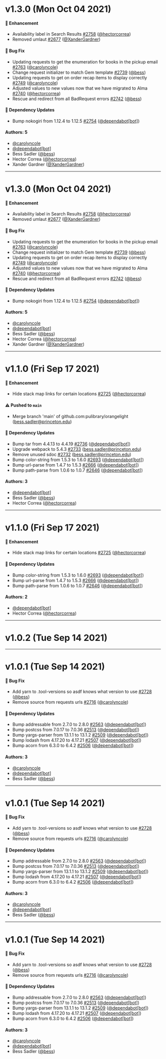 # v1.3.0 (Mon Oct 04 2021)

#### 🚀 Enhancement

- Availability label in Search Results [#2758](https://github.com/pulibrary/orangelight/pull/2758) ([@hectorcorrea](https://github.com/hectorcorrea))
- Removed umlaut [#2677](https://github.com/pulibrary/orangelight/pull/2677) ([@XanderGardner](https://github.com/XanderGardner))

#### 🐛 Bug Fix

- Updating requests to get the enumeration for books in the pickup email [#2763](https://github.com/pulibrary/orangelight/pull/2763) ([@carolyncole](https://github.com/carolyncole))
- Change request initializer to match Gem template [#2739](https://github.com/pulibrary/orangelight/pull/2739) ([@bess](https://github.com/bess))
- Updating requests to get on order recap items to display correctly [#2749](https://github.com/pulibrary/orangelight/pull/2749) ([@carolyncole](https://github.com/carolyncole))
- Adjusted values to new values now that we have migrated to Alma [#2740](https://github.com/pulibrary/orangelight/pull/2740) ([@hectorcorrea](https://github.com/hectorcorrea))
- Rescue and redirect from all BadRequest errors [#2742](https://github.com/pulibrary/orangelight/pull/2742) ([@bess](https://github.com/bess))

#### 🔩 Dependency Updates

- Bump nokogiri from 1.12.4 to 1.12.5 [#2754](https://github.com/pulibrary/orangelight/pull/2754) ([@dependabot[bot]](https://github.com/dependabot[bot]))

#### Authors: 5

- [@carolyncole](https://github.com/carolyncole)
- [@dependabot[bot]](https://github.com/dependabot[bot])
- Bess Sadler ([@bess](https://github.com/bess))
- Hector Correa ([@hectorcorrea](https://github.com/hectorcorrea))
- Xander Gardner ([@XanderGardner](https://github.com/XanderGardner))

---

# v1.3.0 (Mon Oct 04 2021)

#### 🚀 Enhancement

- Availability label in Search Results [#2758](https://github.com/pulibrary/orangelight/pull/2758) ([@hectorcorrea](https://github.com/hectorcorrea))
- Removed umlaut [#2677](https://github.com/pulibrary/orangelight/pull/2677) ([@XanderGardner](https://github.com/XanderGardner))

#### 🐛 Bug Fix

- Updating requests to get the enumeration for books in the pickup email [#2763](https://github.com/pulibrary/orangelight/pull/2763) ([@carolyncole](https://github.com/carolyncole))
- Change request initializer to match Gem template [#2739](https://github.com/pulibrary/orangelight/pull/2739) ([@bess](https://github.com/bess))
- Updating requests to get on order recap items to display correctly [#2749](https://github.com/pulibrary/orangelight/pull/2749) ([@carolyncole](https://github.com/carolyncole))
- Adjusted values to new values now that we have migrated to Alma [#2740](https://github.com/pulibrary/orangelight/pull/2740) ([@hectorcorrea](https://github.com/hectorcorrea))
- Rescue and redirect from all BadRequest errors [#2742](https://github.com/pulibrary/orangelight/pull/2742) ([@bess](https://github.com/bess))

#### 🔩 Dependency Updates

- Bump nokogiri from 1.12.4 to 1.12.5 [#2754](https://github.com/pulibrary/orangelight/pull/2754) ([@dependabot[bot]](https://github.com/dependabot[bot]))

#### Authors: 5

- [@carolyncole](https://github.com/carolyncole)
- [@dependabot[bot]](https://github.com/dependabot[bot])
- Bess Sadler ([@bess](https://github.com/bess))
- Hector Correa ([@hectorcorrea](https://github.com/hectorcorrea))
- Xander Gardner ([@XanderGardner](https://github.com/XanderGardner))

---

# v1.1.0 (Fri Sep 17 2021)

#### 🚀 Enhancement

- Hide stack map links for certain locations [#2725](https://github.com/pulibrary/orangelight/pull/2725) ([@hectorcorrea](https://github.com/hectorcorrea))

#### ⚠️ Pushed to `main`

- Merge branch 'main' of github.com:pulibrary/orangelight (bess.sadler@princeton.edu)

#### 🔩 Dependency Updates

- Bump tar from 4.4.13 to 4.4.19 [#2736](https://github.com/pulibrary/orangelight/pull/2736) ([@dependabot[bot]](https://github.com/dependabot[bot]))
- Upgrade webpack to 5.4.3 [#2733](https://github.com/pulibrary/orangelight/pull/2733) (bess.sadler@princeton.edu)
- Remove unused sdoc [#2732](https://github.com/pulibrary/orangelight/pull/2732) (bess.sadler@princeton.edu)
- Bump color-string from 1.5.3 to 1.6.0 [#2693](https://github.com/pulibrary/orangelight/pull/2693) ([@dependabot[bot]](https://github.com/dependabot[bot]))
- Bump url-parse from 1.4.7 to 1.5.3 [#2666](https://github.com/pulibrary/orangelight/pull/2666) ([@dependabot[bot]](https://github.com/dependabot[bot]))
- Bump path-parse from 1.0.6 to 1.0.7 [#2646](https://github.com/pulibrary/orangelight/pull/2646) ([@dependabot[bot]](https://github.com/dependabot[bot]))

#### Authors: 3

- [@dependabot[bot]](https://github.com/dependabot[bot])
- Bess Sadler ([@bess](https://github.com/bess))
- Hector Correa ([@hectorcorrea](https://github.com/hectorcorrea))

---

# v1.1.0 (Fri Sep 17 2021)

#### 🚀 Enhancement

- Hide stack map links for certain locations [#2725](https://github.com/pulibrary/orangelight/pull/2725) ([@hectorcorrea](https://github.com/hectorcorrea))

#### 🔩 Dependency Updates

- Bump color-string from 1.5.3 to 1.6.0 [#2693](https://github.com/pulibrary/orangelight/pull/2693) ([@dependabot[bot]](https://github.com/dependabot[bot]))
- Bump url-parse from 1.4.7 to 1.5.3 [#2666](https://github.com/pulibrary/orangelight/pull/2666) ([@dependabot[bot]](https://github.com/dependabot[bot]))
- Bump path-parse from 1.0.6 to 1.0.7 [#2646](https://github.com/pulibrary/orangelight/pull/2646) ([@dependabot[bot]](https://github.com/dependabot[bot]))

#### Authors: 2

- [@dependabot[bot]](https://github.com/dependabot[bot])
- Hector Correa ([@hectorcorrea](https://github.com/hectorcorrea))

---

# v1.0.2 (Tue Sep 14 2021)



---

# v1.0.1 (Tue Sep 14 2021)

#### 🐛 Bug Fix

- Add yarn to .tool-versions so asdf knows what version to use [#2728](https://github.com/pulibrary/orangelight/pull/2728) ([@bess](https://github.com/bess))
- Remove source from requests urls [#2716](https://github.com/pulibrary/orangelight/pull/2716) ([@carolyncole](https://github.com/carolyncole))

#### 🔩 Dependency Updates

- Bump addressable from 2.7.0 to 2.8.0 [#2563](https://github.com/pulibrary/orangelight/pull/2563) ([@dependabot[bot]](https://github.com/dependabot[bot]))
- Bump postcss from 7.0.17 to 7.0.36 [#2513](https://github.com/pulibrary/orangelight/pull/2513) ([@dependabot[bot]](https://github.com/dependabot[bot]))
- Bump yargs-parser from 13.1.1 to 13.1.2 [#2509](https://github.com/pulibrary/orangelight/pull/2509) ([@dependabot[bot]](https://github.com/dependabot[bot]))
- Bump lodash from 4.17.20 to 4.17.21 [#2507](https://github.com/pulibrary/orangelight/pull/2507) ([@dependabot[bot]](https://github.com/dependabot[bot]))
- Bump acorn from 6.3.0 to 6.4.2 [#2506](https://github.com/pulibrary/orangelight/pull/2506) ([@dependabot[bot]](https://github.com/dependabot[bot]))

#### Authors: 3

- [@carolyncole](https://github.com/carolyncole)
- [@dependabot[bot]](https://github.com/dependabot[bot])
- Bess Sadler ([@bess](https://github.com/bess))

---

# v1.0.1 (Tue Sep 14 2021)

#### 🐛 Bug Fix

- Add yarn to .tool-versions so asdf knows what version to use [#2728](https://github.com/pulibrary/orangelight/pull/2728) ([@bess](https://github.com/bess))
- Remove source from requests urls [#2716](https://github.com/pulibrary/orangelight/pull/2716) ([@carolyncole](https://github.com/carolyncole))

#### 🔩 Dependency Updates

- Bump addressable from 2.7.0 to 2.8.0 [#2563](https://github.com/pulibrary/orangelight/pull/2563) ([@dependabot[bot]](https://github.com/dependabot[bot]))
- Bump postcss from 7.0.17 to 7.0.36 [#2513](https://github.com/pulibrary/orangelight/pull/2513) ([@dependabot[bot]](https://github.com/dependabot[bot]))
- Bump yargs-parser from 13.1.1 to 13.1.2 [#2509](https://github.com/pulibrary/orangelight/pull/2509) ([@dependabot[bot]](https://github.com/dependabot[bot]))
- Bump lodash from 4.17.20 to 4.17.21 [#2507](https://github.com/pulibrary/orangelight/pull/2507) ([@dependabot[bot]](https://github.com/dependabot[bot]))
- Bump acorn from 6.3.0 to 6.4.2 [#2506](https://github.com/pulibrary/orangelight/pull/2506) ([@dependabot[bot]](https://github.com/dependabot[bot]))

#### Authors: 3

- [@carolyncole](https://github.com/carolyncole)
- [@dependabot[bot]](https://github.com/dependabot[bot])
- Bess Sadler ([@bess](https://github.com/bess))

---

# v1.0.1 (Tue Sep 14 2021)

#### 🐛 Bug Fix

- Add yarn to .tool-versions so asdf knows what version to use [#2728](https://github.com/pulibrary/orangelight/pull/2728) ([@bess](https://github.com/bess))
- Remove source from requests urls [#2716](https://github.com/pulibrary/orangelight/pull/2716) ([@carolyncole](https://github.com/carolyncole))

#### 🔩 Dependency Updates

- Bump addressable from 2.7.0 to 2.8.0 [#2563](https://github.com/pulibrary/orangelight/pull/2563) ([@dependabot[bot]](https://github.com/dependabot[bot]))
- Bump postcss from 7.0.17 to 7.0.36 [#2513](https://github.com/pulibrary/orangelight/pull/2513) ([@dependabot[bot]](https://github.com/dependabot[bot]))
- Bump yargs-parser from 13.1.1 to 13.1.2 [#2509](https://github.com/pulibrary/orangelight/pull/2509) ([@dependabot[bot]](https://github.com/dependabot[bot]))
- Bump lodash from 4.17.20 to 4.17.21 [#2507](https://github.com/pulibrary/orangelight/pull/2507) ([@dependabot[bot]](https://github.com/dependabot[bot]))
- Bump acorn from 6.3.0 to 6.4.2 [#2506](https://github.com/pulibrary/orangelight/pull/2506) ([@dependabot[bot]](https://github.com/dependabot[bot]))

#### Authors: 3

- [@carolyncole](https://github.com/carolyncole)
- [@dependabot[bot]](https://github.com/dependabot[bot])
- Bess Sadler ([@bess](https://github.com/bess))
